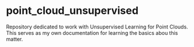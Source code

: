 # point_cloud_unsupervised
Repository dedicated to work with Unsupervised Learning for Point Clouds. This serves as my own documentation for learning the basics abou this matter.
